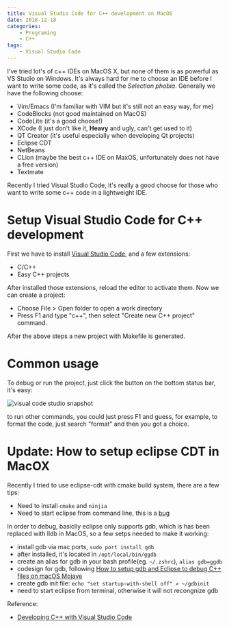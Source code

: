 ```yaml
---
title: Visual Studio Code for C++ development on MacOS
date: 2018-12-18
categories:  
    - Programing
    - C++
tags:
	- Visual Studio Code
---
```

I've tried lot's of c++ IDEs on MacOS X, but none of them is as powerful as VS Studio on Windows. It's always hard for me to choose an IDE before I want to write some code, as it's called the *Selection phobia*. Generally we have the following choose:

* Vim/Emacs (I'm familiar with VIM but it's still not an easy way, for me)
* CodeBlocks (not good maintained on MacOS)
* CodeLite (it's a good choose!)
* XCode (I just don't like it, **Heavy** and ugly, can't get used to it)
* QT Creator (it's useful especially when developing Qt projects)
* Eclipse CDT
* NetBeans
* CLion (maybe the best c++ IDE on MaxOS, unfortunately does not have a free version)
* Textmate

Recently I tried Visual Studio Code, it's really a good choose for those who want to write some c++ code in a lightweight IDE.
<!--more-->

# Setup Visual Studio Code for C++ development

First we have to install [Visual Studio Code](https://code.visualstudio.com/), and a few extensions:

* C/C++
* Easy C++ projects

After installed those extensions, reload the editor to activate them. Now we can create a project:

* Choose File > Open folder to open a work directory
* Press F1 and type "c++", then select "Create new C++ project" command.

After the above steps a new project with Makefile is generated.

# Common usage
To debug or run the project, just click the button on the bottom status bar, it's easy:

![visual code studio snapshot](/images/vscode_debugging.png)

to run other commands, you could just press F1 and guess, for example, to format the code, just search "format" and then you got a choice.


# Update: How to setup eclipse CDT in MacOX

Recently I tried to use eclipse-cdt with cmake build system, there are a few tips:

* Need to install `cmake` and `ninjia`
* Need to start eclipse from command line, this is a [bug](https://www.wfbsoftware.de/2019/01/12/eclipse-cdt-c-cmake-on-mac/)

In order to debug, basiclly eclipse only supports gdb, which is has been replaced with lldb in MacOS, so a few setps needed to make it working:

* install gdb via mac ports, `sudo port install gdb`
* after installed, it's located in `/opt/local/bin/ggdb`
* create an alias for gdb in your bash profile(eg. `~/.zshrc`), `alias gdb=ggdb`
* codesign for gdb, following [How to setup gdb and Eclipse to debug C++ files on macOS Mojave](https://www.thomasvitale.com/how-to-setup-gdb-and-eclipse-to-debug-c-files-on-macos-sierra/)
* create gdb init file: `echo "set startup-with-shell off" > ~/gdbinit`
* need to start eclipse from terminal, otherwise it will not recongnize gdb

Reference:

* [Developing C++ with Visual Studio Code](https://dev.to/acharluk/developing-c-with-visual-studio-code-4pb9)